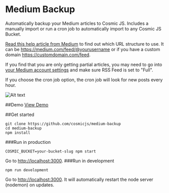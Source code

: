 # Medium Backup
Automatically backup your Medium articles to Cosmic JS.  Includes a manually import or run a cron job to automatically import to any Cosmic JS Bucket.

[Read this help article from Medium](https://help.medium.com/hc/en-us/articles/214874118-RSS-Feeds-of-publications-and-profiles) to find out which URL structure to use. It can be https://medium.com/feed/@yourusername or if you have a custom domain https://customdomain.com/feed.

If you find that you are only getting partial articles, you may need to go into [your Medium account settings](https://medium.com/me/settings) and make sure RSS Feed is set to "Full".

If you choose the cron job option, the cron job will look for new posts every hour.

![Alt text](https://cosmicjs.com/uploads/5a03a090-006a-11e7-9a49-6975a5effa38-medium-backup.png "Medium Backup")

##Demo
[View Demo](http://medium-backup.cosmicapp.co)

##Get started
```
git clone https://github.com/cosmicjs/medium-backup
cd medium-backup
npm install
```

###Run in production
```
COSMIC_BUCKET=your-bucket-slug npm start
```
Go to [http://localhost:3000](http://localhost:3000).
###Run in development
```
npm run development
```
Go to [http://localhost:3000](http://localhost:3000).  It will automatically restart the node server (nodemon) on updates.
